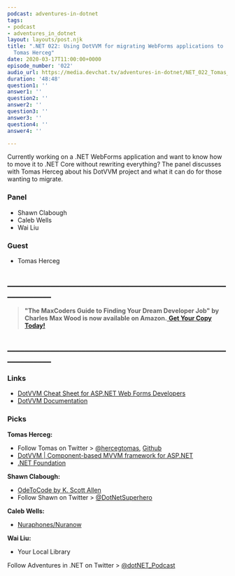 ```yaml
---
podcast: adventures-in-dotnet
tags:
- podcast
- adventures_in_dotnet
layout: layouts/post.njk
title: ".NET 022: Using DotVVM for migrating WebForms applications to .NET Core with
  Tomas Herceg"
date: 2020-03-17T11:00:00+0000
episode_number: '022'
audio_url: https://media.devchat.tv/adventures-in-dotnet/NET_022_Tomas_Herceg.mp3
duration: '48:48'
question1: ''
answer1: ''
question2: ''
answer2: ''
question3: ''
answer3: ''
question4: ''
answer4: ''

---
```

Currently working on a .NET WebForms application and want to know how to move it to .NET Core without rewriting everything? The panel discusses with Tomas Herceg about his DotVVM project and what it can do for those wanting to migrate.

### **Panel**

* Shawn Clabough
* Caleb Wells​
* Wai Liu

### **Guest**

* Tomas Herceg

## **____________________________________________________________**

> **"The MaxCoders Guide to Finding Your Dream Developer Job" by Charles Max Wood is now available on Amazon.**[ **Get Your Copy Today!**](https://www.amazon.com/gp/product/B081MBL5C9/ref=as_li_ss_tl?ie=UTF8&linkCode=sl1&tag=devchattv-20&linkId=9d61363241636e2546ef46abba198746&language=en_US)

## **____________________________________________________________**

### **Links**

* [DotVVM Cheat Sheet for ASP.NET Web Forms Developers](https://www.dotvvm.com/webforms)
* [DotVVM Documentation](https://www.dotvvm.com/docs/latest)

### **Picks**

**Tomas Herceg:**

* Follow Tomas on Twitter > [@hercegtomas](https://twitter.com/hercegtomas), [Github](https://github.com/riganti/dotvvm)
* [DotVVM | Component-based MVVM framework for ASP.NET](https://www.dotvvm.com/)
* [.NET Foundation](https://dotnetfoundation.org/)

**Shawn Clabough:**

* [OdeToCode by K. Scott Allen](https://odetocode.com/)
* Follow Shawn on Twitter > [@DotNetSuperhero](https://twitter.com/DotNetSuperhero)

**Caleb Wells:**

* [Nuraphones/Nuranow](https://www.nuraphone.com/products/nuranow)

**Wai Liu:**

* Your Local Library

Follow Adventures in .NET on Twitter > [@dotNET_Podcast](https://twitter.com/dotNET_Podcast)